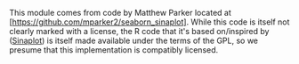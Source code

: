 This module comes from code by Matthew Parker located at [https://github.com/mparker2/seaborn_sinaplot]. While this code is itself not clearly marked with a license, the R code that it's based on/inspired by ([Sinaplot](https://cran.r-project.org/web/packages/sinaplot/)) is itself made available under the terms of the GPL, so we presume that this implementation is compatibly licensed.
